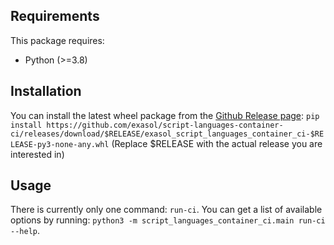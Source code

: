 ## Requirements

This package requires:
* Python (>=3.8)

## Installation

You can install the latest wheel package from the [Github Release page](https://github.com/exasol/script-languages-container-ci/releases):
`
pip install https://github.com/exasol/script-languages-container-ci/releases/download/$RELEASE/exasol_script_languages_container_ci-$RELEASE-py3-none-any.whl
`
(Replace $RELEASE with the actual release you are interested in)

## Usage

There is currently only one command: `run-ci`.
You can get a list of available options by running: `python3 -m script_languages_container_ci.main run-ci --help`.

